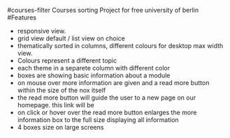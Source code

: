 #courses-filter
Courses sorting Project for free university of berlin  
#Features
- responsive view.
- grid view default / list view on choice
- thematically sorted in columns, different colours for desktop max width view.
- Colours represent a different topic
- each theme in a separete column with different color
- boxes are showing basic information about a module
- on mouse over more information are given and a read more button within the size of the nox itself 
- the read more button will guide the user to a new page on our homepage. this link will be
- on click or hover over the read more button enlarges the more information box to the full size displaying all information
- 4 boxes size on large screens
